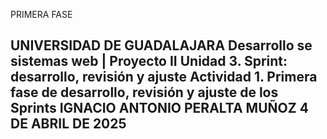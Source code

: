 PRIMERA FASE

UNIVERSIDAD DE GUADALAJARA
Desarrollo se sistemas web | Proyecto II
Unidad 3. Sprint: desarrollo, revisión y ajuste
Actividad 1. Primera fase de desarrollo, revisión y ajuste de los Sprints
IGNACIO ANTONIO PERALTA MUÑOZ
4 DE ABRIL DE 2025
---------------------------------------
